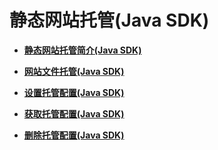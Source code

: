 # 静态网站托管\(Java SDK\)<a name="obs_21_1600"></a>

-   **[静态网站托管简介\(Java SDK\)](静态网站托管简介(Java-SDK).md)**  

-   **[网站文件托管\(Java SDK\)](网站文件托管(Java-SDK).md)**  

-   **[设置托管配置\(Java SDK\)](设置托管配置(Java-SDK).md)**  

-   **[获取托管配置\(Java SDK\)](获取托管配置(Java-SDK).md)**  

-   **[删除托管配置\(Java SDK\)](删除托管配置(Java-SDK).md)**  


